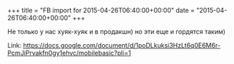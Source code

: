 +++
title = "FB import for 2015-04-26T06:40:00+00:00"
date = "2015-04-26T06:40:00+00:00"
+++

Не только у нас хуяк-хуяк и в продакшн) но эти еще и гордятся таким)


Link: https://docs.google.com/document/d/1poDLkuksi3HzLt6q0E6M6r-PcmJiPrvakfn0gy1ehvc/mobilebasic?pli=1
